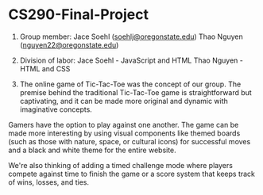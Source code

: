# CS290-Final-Project

1. Group member:
Jace Soehl (soehlj@oregonstate.edu) 
Thao Nguyen (nguyen22@oregonstate.edu)

2. Division of labor: 
Jace Soehl - JavaScript and HTML
Thao Nguyen - HTML and CSS

3. The online game of Tic-Tac-Toe was the concept of our group. The premise behind the traditional Tic-Tac-Toe game is straightforward but captivating, and it can be made more original and dynamic with imaginative concepts. 

Gamers have the option to play against one another. The game can be made more interesting by using visual components like themed boards (such as those with nature, space, or cultural icons) for successful moves and a black and white theme for the entire website. 

We're also thinking of adding a timed challenge mode where players compete against time to finish the game or a score system that keeps track of wins, losses, and ties.

